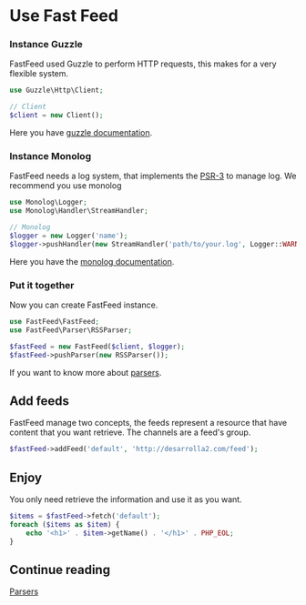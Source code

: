 # Use Fast Feed

### Instance Guzzle

FastFeed used Guzzle to perform HTTP requests, this makes for a very flexible system.

``` php
use Guzzle\Http\Client;

// Client
$client = new Client();
```
Here you have [guzzle documentation](http://docs.guzzlephp.org/en/latest/http-client/client.html).

### Instance Monolog

FastFeed needs a log system, that implements the
[PSR-3](https://github.com/php-fig/fig-standards/blob/master/accepted/PSR-3-logger-interface.md)
to manage log. We recommend you use monolog

``` php
use Monolog\Logger;
use Monolog\Handler\StreamHandler;

// Monolog
$logger = new Logger('name');
$logger->pushHandler(new StreamHandler('path/to/your.log', Logger::WARNING));
```
Here you have the [monolog documentation](https://github.com/Seldaek/monolog/blob/master/README.mdown).

### Put it together

Now you can create FastFeed instance.

``` php
use FastFeed\FastFeed;
use FastFeed\Parser\RSSParser;

$fastFeed = new FastFeed($client, $logger);
$fastFeed->pushParser(new RSSParser());
```
If you want to know more about [parsers](https://github.com/FastFeed/FastFeed/blob/master/doc/es/parsers.md).

## Add feeds

FastFeed manage two concepts, the feeds represent a resource that have content that you want retrieve. The channels are
a feed's group.

``` php
$fastFeed->addFeed('default', 'http://desarrolla2.com/feed');
```
## Enjoy

You only need retrieve the information and use it as you want.

``` php
$items = $fastFeed->fetch('default');
foreach ($items as $item) {
    echo '<h1>' . $item->getName() . '</h1>' . PHP_EOL;
}
```

## Continue reading

[Parsers](https://github.com/FastFeed/FastFeed/blob/master/doc/en/parsers.md)
